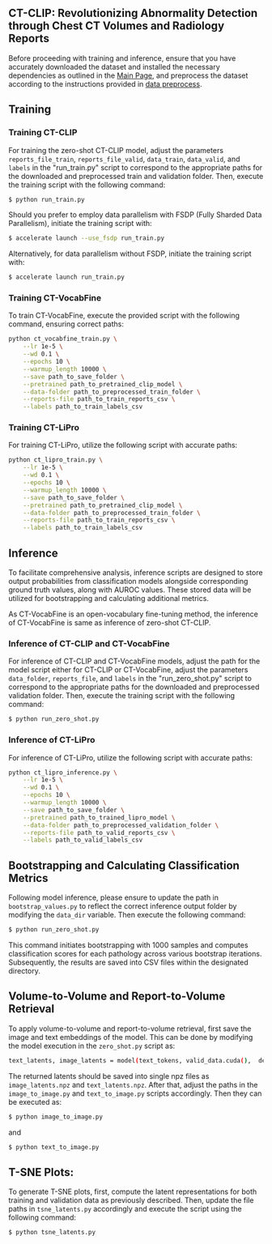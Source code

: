 
## CT-CLIP: Revolutionizing Abnormality Detection through Chest CT Volumes and Radiology Reports

Before proceeding with training and inference, ensure that you have accurately downloaded the dataset and installed the necessary dependencies as outlined in the [Main Page](..), and preprocess the dataset according to the instructions provided in [data preprocess](../data_preprocess).

## Training

### Training CT-CLIP

For training the zero-shot CT-CLIP model, adjust the parameters `reports_file_train`, `reports_file_valid`, `data_train`, `data_valid`, and `labels` in the "run_train.py" script to correspond to the appropriate paths for the downloaded and preprocessed train and validation folder. Then, execute the training script with the following command:

```bash
$ python run_train.py
```

Should you prefer to employ data parallelism with FSDP (Fully Sharded Data Parallelism), initiate the training script with:

```bash
$ accelerate launch --use_fsdp run_train.py
```

Alternatively, for data parallelism without FSDP, initiate the training script with:

```bash
$ accelerate launch run_train.py
```

### Training CT-VocabFine

To train CT-VocabFine, execute the provided script with the following command, ensuring correct paths:

```bash
python ct_vocabfine_train.py \
    --lr 1e-5 \
    --wd 0.1 \
    --epochs 10 \
    --warmup_length 10000 \
    --save path_to_save_folder \
    --pretrained path_to_pretrained_clip_model \
    --data-folder path_to_preprocessed_train_folder \
    --reports-file path_to_train_reports_csv \
    --labels path_to_train_labels_csv
```

### Training CT-LiPro

For training CT-LiPro, utilize the following script with accurate paths:

```bash
python ct_lipro_train.py \
    --lr 1e-5 \
    --wd 0.1 \
    --epochs 10 \
    --warmup_length 10000 \
    --save path_to_save_folder \
    --pretrained path_to_pretrained_clip_model \
    --data-folder path_to_preprocessed_train_folder \
    --reports-file path_to_train_reports_csv \
    --labels path_to_train_labels_csv
```

## Inference

To facilitate comprehensive analysis, inference scripts are designed to store output probabilities from classification models alongside corresponding ground truth values, along with AUROC values. These stored data will be utilized for bootstrapping and calculating additional metrics.

As CT-VocabFine is an open-vocabulary fine-tuning method, the inference of CT-VocabFine is same as inference of zero-shot CT-CLIP.

### Inference of CT-CLIP and CT-VocabFine

For inference of CT-CLIP and CT-VocabFine models, adjust the path for the model script either for CT-CLIP or CT-VocabFine, adjust the parameters `data_folder`, `reports_file`, and `labels` in the "run_zero_shot.py" script to correspond to the appropriate paths for the downloaded and preprocessed validation folder. Then, execute the training script with the following command:

```bash
$ python run_zero_shot.py
```
### Inference of CT-LiPro

For inference of CT-LiPro, utilize the following script with accurate paths:

```bash
python ct_lipro_inference.py \
    --lr 1e-5 \
    --wd 0.1 \
    --epochs 10 \
    --warmup_length 10000 \
    --save path_to_save_folder \
    --pretrained path_to_trained_lipro_model \
    --data-folder path_to_preprocessed_validation_folder \
    --reports-file path_to_valid_reports_csv \
    --labels path_to_valid_labels_csv
```

## Bootstrapping and Calculating Classification Metrics

Following model inference, please ensure to update the path in `bootstrap_values.py` to reflect the correct inference output folder by modifying the `data_dir` variable. Then execute the following command:

```bash
$ python run_zero_shot.py
```

This command initiates bootstrapping with 1000 samples and computes classification scores for each pathology across various bootstrap iterations. Subsequently, the results are saved into CSV files within the designated directory.


## Volume-to-Volume and Report-to-Volume Retrieval

To apply volume-to-volume and report-to-volume retrieval, first save the image and text embeddings of the model. This can be done by modifying the model execution in the `zero_shot.py` script as:

```bash
text_latents, image_latents = model(text_tokens, valid_data.cuda(),  device=device, return_latents=True)
```

The returned latents should be saved into single npz files as `image_latents.npz` and `text_latents.npz`. After that, adjust the paths in the `image_to_image.py` and `text_to_image.py` scripts accordingly. Then they can be executed as:

```bash
$ python image_to_image.py
```

and

```bash
$ python text_to_image.py
```

## T-SNE Plots:

To generate T-SNE plots, first, compute the latent representations for both training and validation data as previously described. Then, update the file paths in `tsne_latents.py` accordingly and execute the script using the following command:

```bash
$ python tsne_latents.py
```


